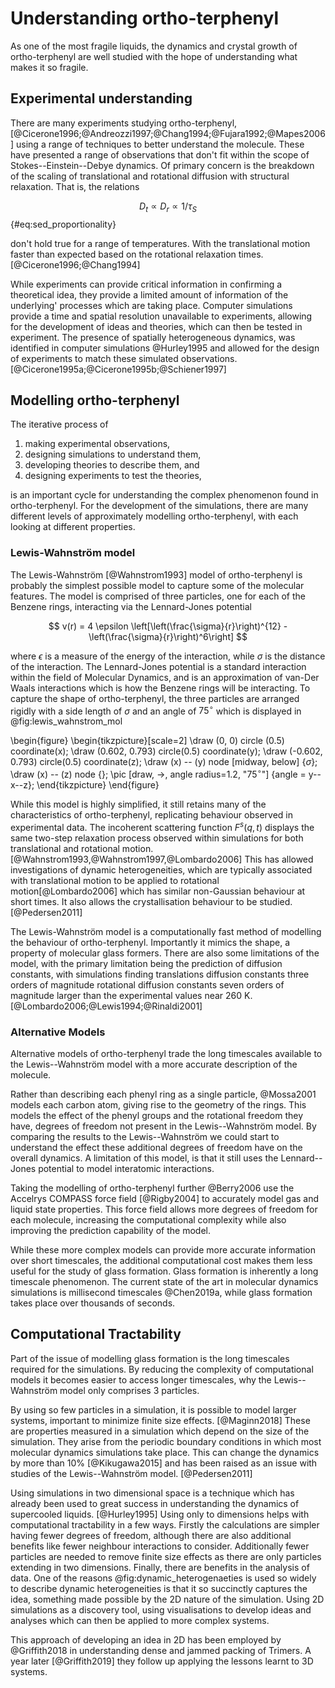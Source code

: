 # Understanding ortho-terphenyl

As one of the most fragile liquids,
the dynamics and crystal growth of ortho-terphenyl are well studied
with the hope of understanding what makes it so fragile.

## Experimental understanding

There are many experiments studying ortho-terphenyl,
[@Cicerone1996;@Andreozzi1997;@Chang1994;@Fujara1992;@Mapes2006]
using a range of techniques to better understand the molecule.
These have presented a range of observations
that don't fit within the scope of Stokes--Einstein--Debye dynamics.
Of primary concern is the breakdown of the scaling of
translational and rotational diffusion with structural relaxation.
That is, the relations

$$ D_t \propto D_r \propto 1/\tau_S $$ {#eq:sed_proportionality}

don't hold true for a range of temperatures.
With the translational motion faster than expected
based on the rotational relaxation times. [@Cicerone1996;@Chang1994]

While experiments can provide critical information
in confirming a theoretical idea,
they provide a limited amount of information of the underlying'
processes which are taking place.
Computer simulations provide a time and spatial resolution
unavailable to experiments,
allowing for the development of ideas and theories,
which can then be tested in experiment.
The presence of spatially heterogeneous dynamics,
was identified in computer simulations @Hurley1995
and allowed for the design of experiments
to match these simulated observations. [@Cicerone1995a;@Cicerone1995b;@Schiener1997]

## Modelling ortho-terphenyl

The iterative process of

1) making experimental observations,
2) designing simulations to understand them,
3) developing theories to describe them, and
4) designing experiments to test the theories,

is an important cycle for understanding
the complex phenomenon found in ortho-terphenyl.
For the development of the simulations,
there are many different levels of approximately modelling ortho-terphenyl,
with each looking at different properties.

### Lewis-Wahnström model

The Lewis-Wahnström [@Wahnstrom1993] model of ortho-terphenyl
is probably the simplest possible model to capture
some of the molecular features.
The model is comprised of three particles,
one for each of the Benzene rings,
interacting via the Lennard-Jones potential

$$ v(r) = 4 \epsilon \left[\left(\frac{\sigma}{r}\right)^{12} - \left(\frac{\sigma}{r}\right)^6\right] $$

where $\epsilon$ is a measure of the energy of the interaction,
while $\sigma$ is the distance of the interaction.
The Lennard-Jones potential is a standard interaction
within the field of Molecular Dynamics,
and is an approximation of van-Der Waals interactions
which is how the Benzene rings will be interacting.
To capture the shape of ortho-terphenyl,
the three particles are arranged rigidly
with a side length of $\sigma$ and an angle of $75^\circ$
which is displayed in @fig:lewis_wahnstrom_mol

\begin{figure}
    \begin{tikzpicture}[scale=2]
        \draw (0, 0) circle (0.5) coordinate(x);
        \draw (0.602, 0.793) circle(0.5) coordinate(y);
        \draw (-0.602, 0.793) circle(0.5) coordinate(z);
        \draw (x) -- (y) node [midway, below] {$\sigma$};
        \draw (x) -- (z) node {};
        \pic [draw, ->, angle radius=1.2, "$75^\circ$"] {angle = y--x--z};
    \end{tikzpicture}
\end{figure}

While this model is highly simplified,
it still retains many of the characteristics of ortho-terphenyl,
replicating behaviour observed in experimental data.
The incoherent scattering function $F^s(q, t)$
displays the same two-step relaxation process
observed within simulations
for both translational and rotational motion.[@Wahnstrom1993,@Wahnstrom1997,@Lombardo2006]
This has allowed investigations of dynamic heterogeneities,
which are typically associated with translational motion
to be applied to rotational motion[@Lombardo2006]
which has similar non-Gaussian behaviour at short times.
It also allows the crystallisation behaviour to be studied. [@Pedersen2011]

The Lewis-Wahnström model is a computationally fast method
of modelling the behaviour of ortho-terphenyl.
Importantly it mimics the shape,
a property of molecular glass formers.
There are also some limitations of the model,
with the primary limitation being
the prediction of diffusion constants,
with simulations finding
translations diffusion constants three orders of magnitude
rotational diffusion constants seven orders of magnitude
larger than the experimental values near 260 K. [@Lombardo2006;@Lewis1994;@Rinaldi2001]

### Alternative Models

Alternative models of ortho-terphenyl
trade the long timescales available to the Lewis--Wahnström model
with a more accurate description of the molecule.

Rather than describing each phenyl ring as a single particle,
@Mossa2001 models each carbon atom,
giving rise to the geometry of the rings.
This models the effect of the phenyl groups
and the rotational freedom they have,
degrees of freedom not present in the Lewis--Wahnström model.
By comparing the results to the Lewis--Wahnström
we could start to understand the effect these
additional degrees of freedom have on the overall dynamics.
A limitation of this model,
is that it still uses the Lennard--Jones potential
to model interatomic interactions.

Taking the modelling of ortho-terphenyl further
@Berry2006 use the Accelrys COMPASS force field [@Rigby2004]
to accurately model gas and liquid state properties.
This force field allows more degrees of freedom for each molecule,
increasing the computational complexity
while also improving the prediction capability of the model.

While these more complex models can provide
more accurate information over short timescales,
the additional computational cost makes them less useful
for the study of glass formation.
Glass formation is inherently a long timescale phenomenon.
The current state of the art in molecular dynamics simulations
is millisecond timescales @Chen2019a,
while glass formation takes place over thousands of seconds.

## Computational Tractability

Part of the issue of modelling glass formation
is the long timescales required for the simulations.
By reducing the complexity of computational models
it becomes easier to access longer timescales,
why the Lewis--Wahnström model only comprises 3 particles.

By using so few particles in a simulation,
it is possible to model larger systems,
important to minimize finite size effects. [@Maginn2018]
These are properties measured in a simulation which
depend on the size of the simulation.
They arise from the periodic boundary conditions
in which most molecular dynamics simulations take place.
This can change the dynamics by more than 10% [@Kikugawa2015]
and has been raised as an issue with studies of the Lewis--Wahnström model. [@Pedersen2011]

Using simulations in two dimensional space
is a technique which has already been used to great success
in understanding the dynamics of supercooled liquids. [@Hurley1995]
Using only to dimensions helps with computational tractability in a few ways.
Firstly the calculations are simpler having fewer degrees of freedom,
although there are also additional benefits
like fewer neighbour interactions to consider.
Additionally fewer particles are needed to remove finite size effects
as there are only particles extending in two dimensions.
Finally, there are benefits in the analysis of data.
One of the reasons @fig:dynamic_heterogenaeties is used so widely
to describe dynamic heterogeneities
is that it so succinctly captures the idea,
something made possible by the 2D nature of the simulation.
Using 2D simulations as a discovery tool,
using visualisations to develop ideas and analyses
which can then be applied to more complex systems.

This approach of developing an idea in 2D
has been employed by @Griffith2018 in understanding
dense and jammed packing of Trimers.
A year later [@Griffith2019] they follow up
applying the lessons learnt to 3D systems.
